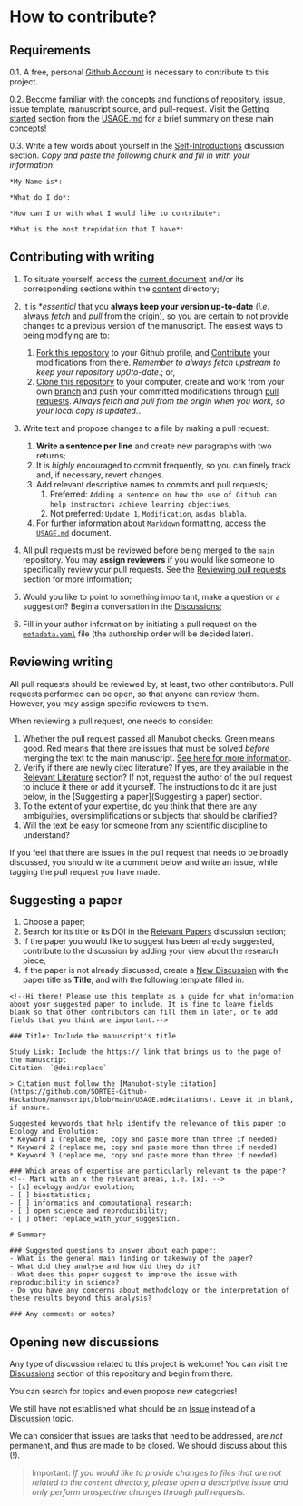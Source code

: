 # How to contribute?

## Requirements

0.1. A free, personal [Github Account](https://github.com/join?source=header-home) is necessary to contribute to this project.

0.2. Become familiar with the concepts and functions of repository, issue, issue template, manuscript source, and pull-request. Visit the [Getting started](https://github.com/SORTEE-Github-Hackathon/manuscript/blob/main/USAGE.md#getting-started) section from the [USAGE.md](https://github.com/SORTEE-Github-Hackathon/manuscript/blob/main/USAGE.md) for a brief summary on these main concepts!

0.3. Write a few words about yourself in the [Self-Introductions](https://github.com/SORTEE-Github-Hackathon/manuscript/discussions/4) discussion section. *Copy and paste the following chunk and fill in with your information*:

```
*My Name is*: 

*What do I do*: 

*How can I or with what I would like to contribute*: 

*What is the most trepidation that I have*:
```

## Contributing with writing

1. To situate yourself, access the [current document](https://sortee-github-hackathon.github.io/manuscript/v/latest/index.html) and/or its corresponding sections within the [content](https://github.com/SORTEE-Github-Hackathon/manuscript/tree/main/content) directory;

2. It is **essential* that you **always keep your version up-to-date** (_i.e._ always *fetch* and *pull* from the origin), so you are certain to not provide changes to a previous version of the manuscript. The easiest ways to being modifying are to:
   1. [Fork this repository](https://github.com/SORTEE-Github-Hackathon/manuscript/) to your Github profile, and [Contribute]() your modifications from there. *Remember to always fetch upstream to keep your repository up0to-date*.; or,
   2. [Clone this repository](https://github.com/SORTEE-Github-Hackathon/manuscript/) to your computer, create and work from your own [branch](https://github.com/SORTEE-Github-Hackathon/manuscript) and push your committed modifications through [pull requests](https://github.com/SORTEE-Github-Hackathon/manuscript/blob/main/USAGE.md#pull-requests). *Always fetch and pull from the origin when you work, so your local copy is updated.*.

3. Write text and propose changes to a file by making a pull request:
   1. **Write a sentence per line** and create new paragraphs with two returns;
   2. It is *highly* encouraged to commit frequently, so you can finely track and, if necessary, revert changes.
   3. Add relevant descriptive names to commits and pull requests;
      1. Preferred: `Adding a sentence on how the use of Github can help instructors achieve learning objectives`;
      2. Not preferred: `Update 1`, `Modification`, `asdas blabla`.
   4. For further information about `Markdown` formatting, access the [`USAGE.md`](https://github.com/SORTEE-Github-Hackathon/manuscript/blob/main/USAGE.md) document.

4. All pull requests must be reviewed before being merged to the `main` repository. You may **assign reviewers** if you would like someone to specifically review your pull requests. See the [Reviewing pull requests](https://github.com/SORTEE-Github-Hackathon/manuscript/blob/main/CONTRIBUTING.md#reviewing-writing) section for more information;

5. Would you like to point to something important, make a question or a suggestion? Begin a conversation in the [Discussions](https://github.com/SORTEE-Github-Hackathon/manuscript/discussions);

6. Fill in your author information by initiating a pull request on the [`metadata.yaml`](https://github.com/SORTEE-Github-Hackathon/manuscript/blob/main/content/metadata.yaml) file (the authorship order will be decided later).

## Reviewing writing

All pull requests should be reviewed by, at least, two other contributors. Pull requests performed can be open, so that anyone can review them. However, you may assign specific reviewers to them.

When reviewing a pull request, one needs to consider:

1. Whether the pull request passed all Manubot checks. Green means good. Red means that there are issues that must be solved *before* merging the text to the main manuscript. [See here for more information](https://github.com/SORTEE-Github-Hackathon/manuscript/blob/main/USAGE.md#pull-requests).
2. Verify if there are newly cited literature? If yes, are they available in the [Relevant Literature](https://github.com/SORTEE-Github-Hackathon/manuscript/discussions/categories/relevant-papers) section? If not, request the author of the pull request to include it there or add it yourself. The instructions to do it are just below, in the [Suggesting a paper](Suggesting a paper) section.
3. To the extent of your expertise, do you think that there are any ambiguities, oversimplifications or subjects that should be clarified?
4. Will the text be easy for someone from any scientific discipline to understand?

If you feel that there are issues in the pull request that needs to be broadly discussed, you should write a comment below and write an issue, while tagging the pull request you have made.

## Suggesting a paper

1. Choose a paper;
2. Search for its title or its DOI in the [Relevant Papers](https://github.com/SORTEE-Github-Hackathon/manuscript/discussions/categories/relevant-papers) discussion section;
3. If the paper you would like to suggest has been already suggested, contribute to the discussion by adding your view about the research piece;
3. If the paper is not already discussed, create a [New Discussion](https://github.com/SORTEE-Github-Hackathon/manuscript/discussions/new?category=relevant-papers) with the paper title as **Title**, and with the following template filled in:

```
<!--Hi there! Please use this template as a guide for what information about your suggested paper to include. It is fine to leave fields blank so that other contributors can fill them in later, or to add fields that you think are important.-->

### Title: Include the manuscript's title

Study Link: Include the https:// link that brings us to the page of the manuscript
Citation: `@doi:replace`

> Citation must follow the [Manubot-style citation](https://github.com/SORTEE-Github-Hackathon/manuscript/blob/main/USAGE.md#citations). Leave it in blank, if unsure.

Suggested keywords that help identify the relevance of this paper to Ecology and Evolution:
* Keyword 1 (replace me, copy and paste more than three if needed)
* Keyword 2 (replace me, copy and paste more than three if needed)
* Keyword 3 (replace me, copy and paste more than three if needed)

### Which areas of expertise are particularly relevant to the paper?
<!-- Mark with an x the relevant areas, i.e. [x]. -->
- [x] ecology and/or evolution;
- [ ] biostatistics;
- [ ] informatics and computational research;
- [ ] open science and reproducibility;
- [ ] other: replace_with_your_suggestion.

# Summary

### Suggested questions to answer about each paper:
- What is the general main finding or takeaway of the paper?
- What did they analyse and how did they do it?
- What does this paper suggest to improve the issue with reproducibility in science?
- Do you have any concerns about methodology or the interpretation of these results beyond this analysis?

### Any comments or notes?
```

## Opening new discussions

Any type of discussion related to this project is welcome! You can visit the [Discussions](https://github.com/SORTEE-Github-Hackathon/manuscript/discussions) section of this repository and begin from there.

You can search for topics and even propose new categories!

We still have not established what should be an [Issue](https://github.com/SORTEE-Github-Hackathon/manuscript/issues) instead of a [Discussion](https://github.com/SORTEE-Github-Hackathon/manuscript/discussions) topic. 

We can consider that issues are tasks that need to be addressed, are *not* permanent, and thus are made to be closed. We should discuss about this (!).

> Important: _If you would like to provide changes to files that are not related to the `content` directory, please open a descriptive issue and only perform prospective changes through pull requests._
